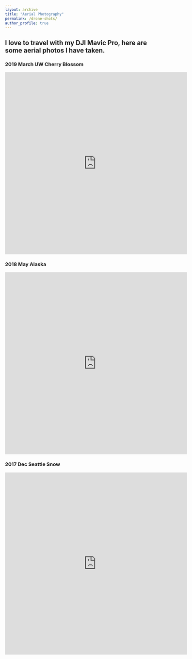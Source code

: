 ```yaml
---
layout: archive
title: "Aerial Photography"
permalink: /drone-shots/
author_profile: true
---
```


## I love to travel with my DJI Mavic Pro, here are some aerial photos I have taken.

### 2019 March UW Cherry Blossom
<iframe src="https://www.skypixel.com/photos/play/e4cb5e90-1e36-4dae-a902-9bf22fb9e337?buttons=on" style="border:0px #ffffff none;" name="myiFrame" scrolling="no" frameborder="1" marginwidth="0px" height="600px" width="600px" allowfullscreen></iframe>

### 2018 May Alaska
<iframe src="https://www.skypixel.com/photos/play/1c98d4fd-b66c-4984-afa4-7352df4d53fe?buttons=on" style="border:0px #ffffff none;" name="myiFrame" scrolling="no" frameborder="1" marginwidth="0px" height="600px" width="600px" allowfullscreen></iframe>

### 2017 Dec Seattle Snow
<iframe src="https://www.skypixel.com/photos/play/ad5da5c3-b951-4a27-8914-d3174ea7b96e?buttons=on" style="border:0px #ffffff none;" name="myiFrame" scrolling="no" frameborder="1" marginwidth="0px" height="600px" width="600px" allowfullscreen></iframe>
